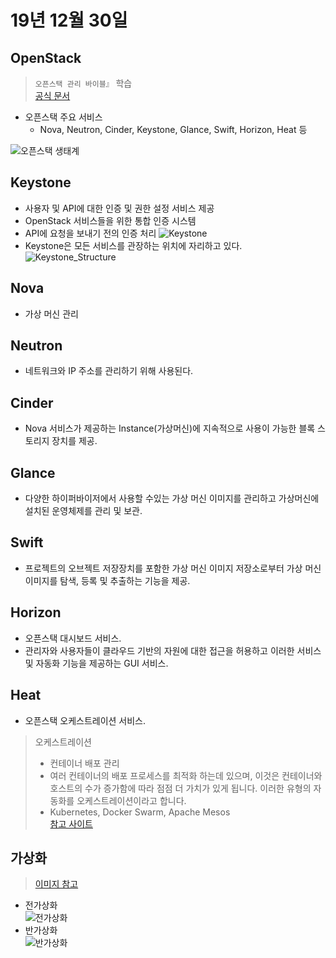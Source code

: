 # 19년 12월 30일

## OpenStack

> `오픈스택 관리 바이블』` 학습   
> [공식 문서](https://docs.openstack.org/ko_KR/)
+ 오픈스택 주요 서비스
    + Nova, Neutron, Cinder, Keystone, Glance, Swift, Horizon, Heat 등

![오픈스택 생태계](https://www.comparethecloud.net/wp-content/uploads/2015/12/openstack.png)

## Keystone

+ 사용자 및 API에 대한 인증 및 권한 설정 서비스 제공
+ OpenStack 서비스들을 위한 통합 인증 시스템
+ API에 요청을 보내기 전의 인증 처리
![Keystone](https://image.slidesharecdn.com/20170210openstackanddevops-devopsmeetup-170210084321/95/openstack-and-devops-devops-meetup-12-638.jpg)
+ Keystone은 모든 서비스를 관장하는 위치에 자리하고 있다. 
![Keystone_Structure](https://img1.daumcdn.net/thumb/R720x0.q80/?scode=mtistory2&fname=http%3A%2F%2Fcfile10.uf.tistory.com%2Fimage%2F2601D24353CD1D03044320)

## Nova

+ 가상 머신 관리

## Neutron

+ 네트워크와 IP 주소를 관리하기 위해 사용된다.

## Cinder

+ Nova 서비스가 제공하는 Instance(가상머신)에 지속적으로 사용이 가능한 블록 스토리지 장치를 제공.

## Glance

+ 다양한 하이퍼바이저에서 사용할 수있는 가상 머신 이미지를 관리하고 가상머신에 설치된 운영체제를 관리 및 보관.

## Swift

+ 프로젝트의 오브젝트 저장장치를 포함한 가상 머신 이미지 저장소로부터 가상 머신 이미지를 탐색, 등록 및 추출하는 기능을 제공.

## Horizon

+ 오픈스택 대시보드 서비스.
+ 관리자와 사용자들이 클라우드 기반의 자원에 대한 접근을 허용하고 이러한 서비스 및 자동화 기능을 제공하는 GUI 서비스.

## Heat

+ 오픈스택 오케스트레이션 서비스.

> 오케스트레이션
> + 컨테이너 배포 관리
> + 여러 컨테이너의 배포 프로세스를 최적화 하는데 있으며, 이것은 컨테이너와 호스트의 수가 증가함에 따라 점점 더 가치가 있게 됩니다. 이러한 유형의 자동화를 오케스트레이션이라고 합니다.
> + Kubernetes, Docker Swarm, Apache Mesos  
> [참고 사이트](http://www.mantech.co.kr/container_orchestration/)

## 가상화

> [이미지 참고](https://blog.naver.com/alice_k106/220218878967)
+ 전가상화  
![전가상화](https://postfiles.pstatic.net/20141225_22/alice_k106_1419477564438Ggnit_PNG/%C4%B8%C3%B3.PNG?type=w2)
+ 반가상화  
![반가상화](https://postfiles.pstatic.net/20141224_137/alice_k106_1419348451362vCk0M_PNG/%C4%B8%C3%B3.PNG?type=w2)






